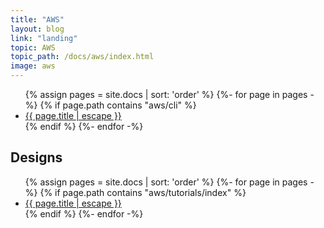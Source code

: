 ```yaml
---
title: "AWS"
layout: blog
link: "landing"
topic: AWS
topic_path: /docs/aws/index.html
image: aws
---
```



<ul>
{% assign pages = site.docs | sort: 'order' %}
{%- for page in pages -%}
  {% if page.path contains "aws/cli" %}
    <li>
      <a href="{{ page.url | relative_url }}">
        {{ page.title | escape }}
      </a>
    </li>
  {% endif %}
{%- endfor -%}
</ul>

## Designs

<ul>
{% assign pages = site.docs | sort: 'order' %}
{%- for page in pages -%}
  {% if page.path contains "aws/tutorials/index" %}
    <li>
      <a href="{{ page.url | relative_url }}">
        {{ page.title | escape }}
      </a>
    </li>
  {% endif %}
{%- endfor -%}
</ul>